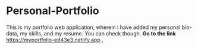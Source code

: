 # Personal-Portfolio
This is my portfolio web application, wherein i have added my personal bio-data, my skills, and my resume. You can check though. <b>Go to the link</b> <Link>https://myportfolio-ed43e3.netlify.app</Link>
,
